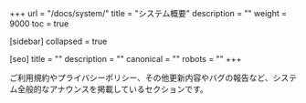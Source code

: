 +++
url = "/docs/system/"
title = "システム概要"
description = ""
weight = 9000
toc = true

[sidebar]
collapsed = true

[seo]
title = ""
description = ""
canonical = ""
robots = ""
+++

ご利用規約やプライバシーポリシー、その他更新内容やバグの報告など、システム全般的なアナウンスを掲載しているセクションです。
